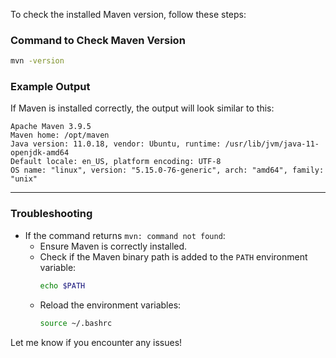 To check the installed Maven version, follow these steps:

### **Command to Check Maven Version**
```bash
mvn -version
```

### **Example Output**
If Maven is installed correctly, the output will look similar to this:
```
Apache Maven 3.9.5
Maven home: /opt/maven
Java version: 11.0.18, vendor: Ubuntu, runtime: /usr/lib/jvm/java-11-openjdk-amd64
Default locale: en_US, platform encoding: UTF-8
OS name: "linux", version: "5.15.0-76-generic", arch: "amd64", family: "unix"
```

---

### **Troubleshooting**
- If the command returns `mvn: command not found`:
  - Ensure Maven is correctly installed.
  - Check if the Maven binary path is added to the `PATH` environment variable:
    ```bash
    echo $PATH
    ```
  - Reload the environment variables:
    ```bash
    source ~/.bashrc
    ```

Let me know if you encounter any issues!
